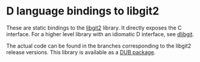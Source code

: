 D language bindings to libgit2
==============================

These are static bindings to the [libgit2](https://github.com/libgit2/libgit2) library. It directly exposes the C interface. For a higher level library with an idiomatic D interface, see [dlibgit](https://github.com/s-ludwig/dlibgit).

The actual code can be found in the branches corresponding to the libgit2 release versions. This library is available as a [DUB package](http://code.dlang.org/packages/libgit2).